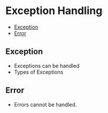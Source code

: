# Exception Handling

* [Exception](#exception)
* [Error](#error)

## Exception
* Exceptions can be handled
* Types of Exceptions

## Error
* Errors cannot be handled.
